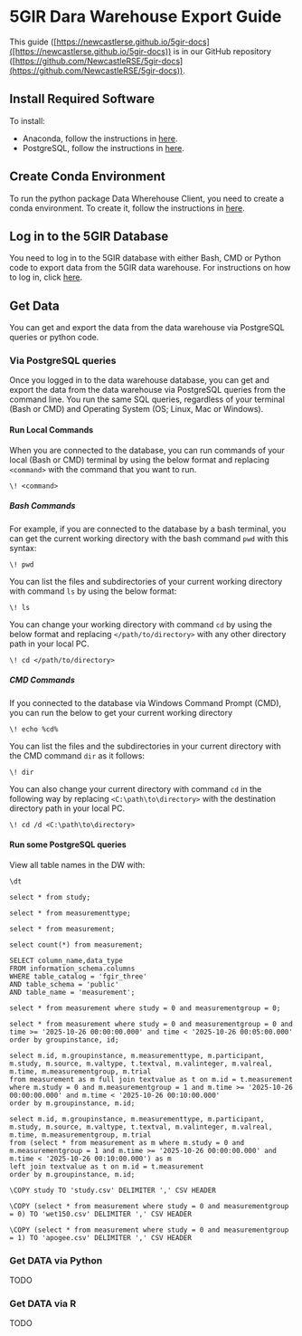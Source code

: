 # 5GIR Dara Warehouse Export Guide

This guide ([https://newcastlerse.github.io/5gir-docs]([https://newcastlerse.github.io/5gir-docs)) is in our GitHub
repository ([https://github.com/NewcastleRSE/5gir-docs](https://github.com/NewcastleRSE/5gir-docs)).


## Install Required Software

To install:
- Anaconda, follow the instructions in [here](install_anaconda.md).
- PostgreSQL, follow the instructions in [here](install_postgres.md).


## Create Conda Environment

To run the python package Data Wherehouse Client, you need to create a conda environment. To create it, follow the
instructions in [here](create_conda_env.md).

## Log in to the 5GIR Database

You need to log in to the 5GIR database with either Bash, CMD or Python code to export data from the 5GIR data
warehouse. For instructions on how to log in, click [here](login.md).

## Get Data

You can get and export the data from the data warehouse via PostgreSQL queries or python code.

### Via PostgreSQL queries

Once you logged in to the data warehouse database, you can get and export the data from the data warehouse via
PostgreSQL queries from the command line. You run the same SQL queries, regardless of your terminal (Bash or CMD) and
Operating System (OS; Linux, Mac or Windows).


#### Run Local Commands
When you are connected to the database, you can run commands of your local (Bash or CMD) terminal by using the below
format and replacing `<command>` with the command that you want to run. 
```postgresql
\! <command>
```
##### Bash Commands
For example, if you are connected to the database by a bash terminal, you can get the current working directory with the
bash command `pwd` with this syntax:
```postgresql
\! pwd
```
You can list the files and subdirectories of your current working directory with command `ls` by using the below format:
```postgresql
\! ls
```
You can change your working directory with command `cd` by using the below format and replacing `</path/to/directory>`
with any other directory path in your local PC.
```postgresql
\! cd </path/to/directory>
```
##### CMD Commands
If you connected to the database via Windows Command Prompt (CMD), you can run the below to get your current working
directory 
```postgresql
\! echo %cd%
```
You can list the files and the subdirectories in your current directory with the CMD command `dir` as it follows:
```postgresql
\! dir
```
You can also change your current directory with command `cd` in the following way by replacing `<C:\path\to\directory>`
with the destination directory path in your local PC.
```postgresql
\! cd /d <C:\path\to\directory>
```


#### Run some PostgreSQL queries
View all table names in the DW with: 
```postgresql
\dt
```


```postgresql
select * from study;
```

```postgresql
select * from measurementtype;
```

```postgresql
select * from measurement;
```

```postgresql
select count(*) from measurement;
```

```postgresql
SELECT column_name,data_type 
FROM information_schema.columns 
WHERE table_catalog = 'fgir_three' 
AND table_schema = 'public'
AND table_name = 'measurement';
```


```postgresql
select * from measurement where study = 0 and measurementgroup = 0;
```



```postgresql
select * from measurement where study = 0 and measurementgroup = 0 and time >= '2025-10-26 00:00:00.000' and time < '2025-10-26 00:05:00.000' order by groupinstance, id;
```


```postgresql
select m.id, m.groupinstance, m.measurementtype, m.participant, m.study, m.source, m.valtype, t.textval, m.valinteger, m.valreal, m.time, m.measurementgroup, m.trial
from measurement as m full join textvalue as t on m.id = t.measurement
where m.study = 0 and m.measurementgroup = 1 and m.time >= '2025-10-26 00:00:00.000' and m.time < '2025-10-26 00:10:00.000'
order by m.groupinstance, m.id;
```

```postgresql
select m.id, m.groupinstance, m.measurementtype, m.participant, m.study, m.source, m.valtype, t.textval, m.valinteger, m.valreal, m.time, m.measurementgroup, m.trial
from (select * from measurement as m where m.study = 0 and m.measurementgroup = 1 and m.time >= '2025-10-26 00:00:00.000' and m.time < '2025-10-26 00:10:00.000') as m
left join textvalue as t on m.id = t.measurement
order by m.groupinstance, m.id;
```


```postgresql
\COPY study TO 'study.csv' DELIMITER ',' CSV HEADER
```


```postgresql
\COPY (select * from measurement where study = 0 and measurementgroup = 0) TO 'wet150.csv' DELIMITER ',' CSV HEADER
```


```postgresql
\COPY (select * from measurement where study = 0 and measurementgroup = 1) TO 'apogee.csv' DELIMITER ',' CSV HEADER
```


### Get DATA via Python

TODO

### Get DATA via R

TODO
